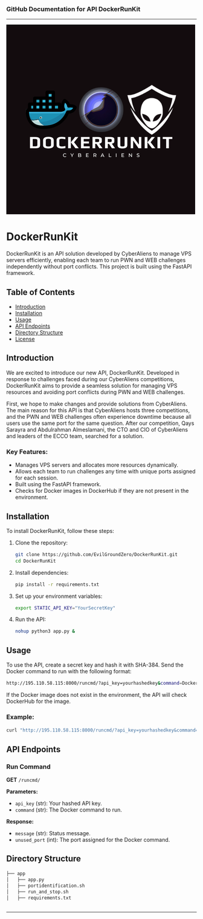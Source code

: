 ### GitHub Documentation for API DockerRunKit

---

![alt text](image/Cyberaliens.png)

# DockerRunKit

DockerRunKit is an API solution developed by CyberAliens to manage VPS servers efficiently, enabling each team to run PWN and WEB challenges independently without port conflicts. This project is built using the FastAPI framework.

## Table of Contents

- [Introduction](#introduction)
- [Installation](#installation)
- [Usage](#usage)
- [API Endpoints](#api-endpoints)
- [Directory Structure](#directory-structure)
- [License](#license)

## Introduction

We are excited to introduce our new API, DockerRunKit. Developed in response to challenges faced during our CyberAliens competitions, DockerRunKit aims to provide a seamless solution for managing VPS resources and avoiding port conflicts during PWN and WEB challenges.

First, we hope to make changes and provide solutions from CyberAliens. The main reason for this API is that CyberAliens hosts three competitions, and the PWN and WEB challenges often experience downtime because all users use the same port for the same question. After our competition, Qays Sarayra and Abdulrahman Almeslamani, the CTO and CIO of CyberAliens and leaders of the ECCO team, searched for a solution.

### Key Features:
- Manages VPS servers and allocates more resources dynamically.
- Allows each team to run challenges any time with unique ports assigned for each session.
- Built using the FastAPI framework.
- Checks for Docker images in DockerHub if they are not present in the environment.

## Installation

To install DockerRunKit, follow these steps:

1. Clone the repository:
    ```sh
    git clone https://github.com/EvilGroundZero/DockerRunKit.git
    cd DockerRunKit
    ```

2. Install dependencies:
    ```sh
    pip install -r requirements.txt
    ```

3. Set up your environment variables:
    ```sh
    export STATIC_API_KEY="YourSecretKey"
    ```

4. Run the API:
    ```sh
    nohup python3 app.py &
    ```

## Usage

To use the API, create a secret key and hash it with SHA-384. Send the Docker command to run with the following format:

```sh
http://195.110.58.115:8000/runcmd/?api_key=yourhashedkey&command=DockerCommandRun
```

If the Docker image does not exist in the environment, the API will check DockerHub for the image.

### Example:
```sh
curl "http://195.110.58.115:8000/runcmd/?api_key=yourhashedkey&command=docker%20run%20-p%2040000:80%20your_docker_image"
```

## API Endpoints

### Run Command

**GET** `/runcmd/`

**Parameters:**
- `api_key` (str): Your hashed API key.
- `command` (str): The Docker command to run.

**Response:**
- `message` (str): Status message.
- `unused_port` (int): The port assigned for the Docker command.

## Directory Structure

```plaintext
├── app
│   ├── app.py
│   ├── portidentification.sh
│   ├── run_and_stop.sh
│   ├── requirements.txt
    
```

 

---

 